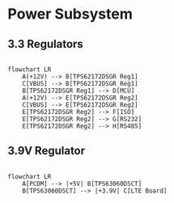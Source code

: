 # Power Subsystem

## 3.3 Regulators

```mermaid

flowchart LR
	A(+12V) --> B[TPS62172DSGR Reg1]
	C[VBUS] --> B[TPS62172DSGR Reg1]
	B[TPS62172DSGR Reg1] --> D[MCU]
	A(+12V) --> E[TPS62172DSGR Reg2]
	C[VBUS] --> E[TPS62172DSGR Reg2]
	E[TPS62172DSGR Reg2] --> F[ISO]
	E[TPS62172DSGR Reg2] --> G[RS232]
	E[TPS62172DSGR Reg2] --> H[RS485]

```
## 3.9V Regulator
``` mermaid

flowchart LR
	A[PCDM] --> |+5V| B[TPS63060DSCT]
	B[TPS63060DSCT] --> |+3.9V| C[LTE Board]
```
